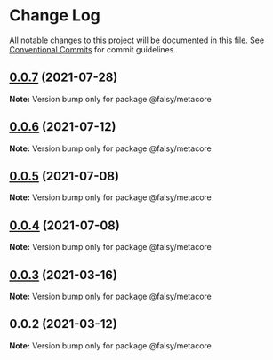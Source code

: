 # Change Log

All notable changes to this project will be documented in this file.
See [Conventional Commits](https://conventionalcommits.org) for commit guidelines.

## [0.0.7](https://github.com/flsy/meta/compare/@falsy/metacore@0.0.6...@falsy/metacore@0.0.7) (2021-07-28)

**Note:** Version bump only for package @falsy/metacore





## [0.0.6](https://github.com/flsy/meta/compare/@falsy/metacore@0.0.5...@falsy/metacore@0.0.6) (2021-07-12)

**Note:** Version bump only for package @falsy/metacore





## [0.0.5](https://github.com/flsy/meta/compare/@falsy/metacore@0.0.4...@falsy/metacore@0.0.5) (2021-07-08)

**Note:** Version bump only for package @falsy/metacore





## [0.0.4](https://github.com/flsy/meta/compare/@falsy/metacore@0.0.3...@falsy/metacore@0.0.4) (2021-07-08)

**Note:** Version bump only for package @falsy/metacore





## [0.0.3](https://github.com/flsy/meta/compare/@falsy/metacore@0.0.2...@falsy/metacore@0.0.3) (2021-03-16)

**Note:** Version bump only for package @falsy/metacore





## 0.0.2 (2021-03-12)

**Note:** Version bump only for package @falsy/metacore
